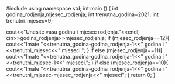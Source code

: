 #include<iostream>
using namespace std;
int main () 
{
int godina_rodjenja,mjesec_rodjenja;
int trenutna_godina=2021;
int trenutni_mjesec=9;

cout<<"Unesite vasu godinu i mjesec rodjenja."<<endl;
cin>>godina_rodjenja>>mjesec_rodjenja;
if (mjesec_rodjenja==12){
cout<<"Imate "<<trenutna_godina-godina_rodjenja-1<<" godina i "<<trenutni_mjesec<<" mjeseci.";
}
if else (mjesec_rodjenja==11)[
cout<<"Imate "<<trenutna_godina-godina_rodjenja-1<<" godina i "<<trenutni_mjesec-1<<" mjeseci.";
}
if else (mjesec_rodjenja==10){
cout<<"Imate "<<trenutna_godina-godina_rodjenja-1<<" godina i "<<trenutni_mjesec-mjesec_rodjenja<<" mjeseci";
}
return 0;
}
